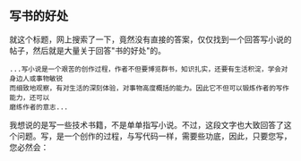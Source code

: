 ## 写书的好处

就这个标题，网上搜索了一下，竟然没有直接的答案，仅仅找到一个回答写小说的帖子，然后就是大量关于回答"书的好处"的。

```
...写小说是一个艰苦的创作过程，作者不但要博览群书，知识扎实，还要有生活积淀，学会对身边人或事物敏锐
而细致地观察，有对生活的深刻体验，对事物高度概括的能力。因此它不但可以锻炼作者的写作能力，还可以
磨练作者的意志...
```

我想说的是写一些技术书籍，不是单单指写小说。不过，这段文字也大致回答了这个问题。写，是一个创作的过程，与写代码一样，需要些功底，因此，只要您写，您必然会：
